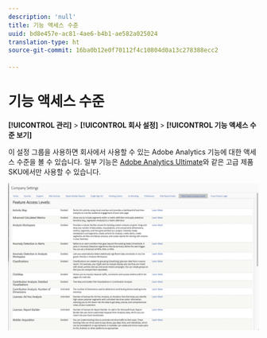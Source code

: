 ```yaml
---
description: 'null'
title: 기능 액세스 수준
uuid: bd8e457e-ac81-4ae6-b4b1-ae582a025024
translation-type: ht
source-git-commit: 16ba0b12e0f70112f4c10804d0a13c278388ecc2

---
```



# 기능 액세스 수준

**[!UICONTROL 관리]** > **[!UICONTROL 회사 설정]** > **[!UICONTROL 기능 액세스 수준 보기]**

이 설정 그룹을 사용하면 회사에서 사용할 수 있는 Adobe Analytics 기능에 대한 액세스 수준을 볼 수 있습니다. 일부 기능은 [Adobe Analytics Ultimate](https://www.adobe.com/kr/data-analytics-cloud/analytics/ultimate.html)와 같은 고급 제품 SKU에서만 사용할 수 있습니다.

![](assets/feature-access-levels.png)


